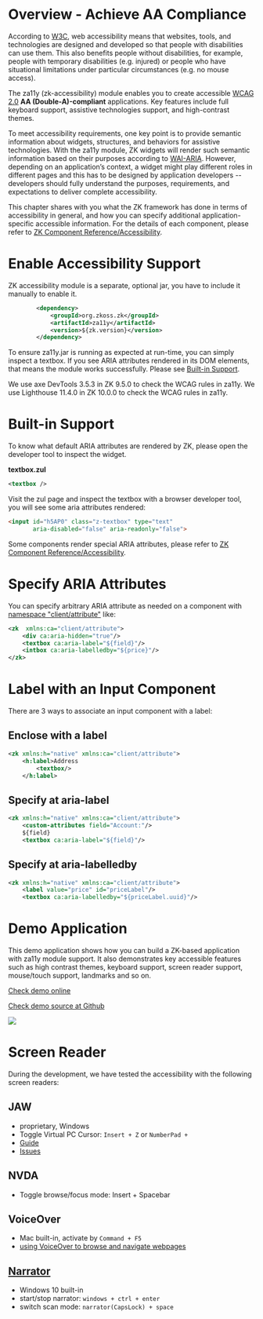 

# Overview - Achieve AA Compliance

According to
[W3C](https://www.w3.org/WAI/fundamentals/accessibility-intro/), web
accessibility means that websites, tools, and technologies are designed
and developed so that people with disabilities can use them. This also
benefits people without disabilities, for example, people with temporary
disabilities (e.g. injured) or people who have situational limitations
under particular circumstances (e.g. no mouse access).

The za11y (zk-accessibility) module enables you to create accessible
[WCAG 2.0](https://www.w3.org/TR/WCAG20) **AA (Double-A)-compliant**
applications. Key features include full keyboard support, assistive
technologies support, and high-contrast themes.

To meet accessibility requirements, one key point is to provide semantic
information about widgets, structures, and behaviors for assistive
technologies. With the za11y module, ZK widgets will render such
semantic information based on their purposes according to
[WAI-ARIA](https://www.w3.org/TR/wai-aria/). However, depending on an
application’s context, a widget might play different roles in different
pages and this has to be designed by application developers --
developers should fully understand the purposes, requirements, and
expectations to deliver complete accessibility.

This chapter shares with you what the ZK framework has done in terms of
accessibility in general, and how you can specify additional
application-specific accessible information. For the details of each
component, please refer to [ZK Component Reference/Accessibility]({{site.baseurl}}/zk_component_ref/accessibility/accessibility).

# Enable Accessibility Support

ZK accessibility module is a separate, optional jar, you have to include
it manually to enable it.

```xml
        <dependency>
            <groupId>org.zkoss.zk</groupId>
            <artifactId>za11y</artifactId>
            <version>${zk.version}</version>
        </dependency>
```

To ensure za11y.jar is running as expected at run-time, you can simply
inspect a textbox. If you see ARIA attributes rendered in its DOM
elements, that means the module works successfully. Please see [Built-in Support](#Built-in_Support).

We use axe DevTools 3.5.3 in ZK 9.5.0 to check the WCAG rules in za11y.
We use Lighthouse 11.4.0 in ZK 10.0.0 to check the WCAG rules in za11y.

# Built-in Support

To know what default ARIA attributes are rendered by ZK, please open the
developer tool to inspect the widget.

**textbox.zul**

```xml
<textbox />
```

Visit the zul page and inspect the textbox with a browser developer
tool, you will see some aria attributes rendered:

```html
<input id="h5AP0" class="z-textbox" type="text" 
       aria-disabled="false" aria-readonly="false">
```

Some components render special ARIA attributes, please refer to [ZK Component Reference/Accessibility]({{site.baseurl}}/zk_component_ref/accessibility/accessibility).

# Specify ARIA Attributes

You can specify arbitrary ARIA attribute as needed on a component with
[namespace "client/attribute"](zuml_ref/zuml/namespaces/client_attribute)
like:

```xml
<zk  xmlns:ca="client/attribute">
    <div ca:aria-hidden="true"/>
    <textbox ca:aria-label="${field}"/>
    <intbox ca:aria-labelledby="${price}"/>
</zk>
```

# Label with an Input Component

There are 3 ways to associate an input component with a label:

## Enclose with a label

```xml
<zk xmlns:h="native" xmlns:ca="client/attribute">
    <h:label>Address
        <textbox/>
    </h:label>
```

## Specify at aria-label

```xml
<zk xmlns:h="native" xmlns:ca="client/attribute">
    <custom-attributes field="Account:"/>
    ${field}
    <textbox ca:aria-label="${field}"/>
```

## Specify at aria-labelledby

```xml
<zk xmlns:h="native" xmlns:ca="client/attribute">
    <label value="price" id="priceLabel"/>
    <textbox ca:aria-labelledby="${priceLabel.uuid}"/>
```

# Demo Application

This demo application shows how you can build a ZK-based application
with za11y module support. It also demonstrates key accessible features
such as high contrast themes, keyboard support, screen reader support,
mouse/touch support, landmarks and so on.

[Check demo online](https://www.zkoss.org/za11y-demo)

[Check demo source at Github](https://github.com/zkoss-demo/za11y-demo)

![]({{site.baseurl}}/zk_dev_ref/images/wcag_demo.png)

# Screen Reader

During the development, we have tested the accessibility with the
following screen readers:

## JAW

- proprietary, Windows
- Toggle Virtual PC Cursor: `Insert + Z` or `NumberPad +`
- [Guide](https://www.freedomscientific.com/training/jaws/)
- [Issues](https://github.com/FreedomScientific/VFO-standards-support/issues)

## NVDA

- Toggle browse/focus mode: Insert + Spacebar

## VoiceOver

- Mac built-in, activate by `Command + F5`
- [using VoiceOver to browse and navigate webpages](https://www.apple.com/voiceover/info/guide/_1134.html)

## [Narrator](https://support.microsoft.com/en-us/windows/complete-guide-to-narrator-e4397a0d-ef4f-b386-d8ae-c172f109bdb1)

- Windows 10 built-in
- start/stop narrator: `windows + ctrl + enter`
- switch scan mode: `narrator(CapsLock) + space`
